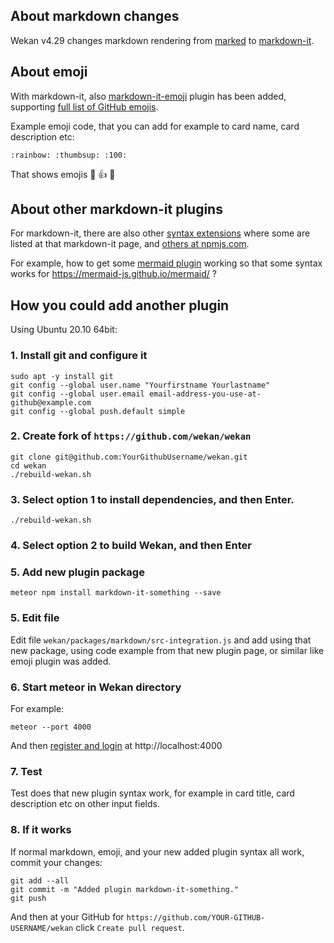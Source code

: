 ## About markdown changes

Wekan v4.29 changes markdown rendering from [marked](https://github.com/markedjs/marked) to [markdown-it](https://github.com/markdown-it/markdown-it).

## About emoji

With markdown-it, also [markdown-it-emoji](https://github.com/markdown-it/markdown-it-emoji) plugin has been added, supporting [full list of GitHub emojis](https://github.com/markdown-it/markdown-it-emoji/blob/master/lib/data/full.json).

Example emoji code, that you can add for example to card name, card description etc:
```
:rainbow: :thumbsup: :100:
```
That shows emojis :rainbow: :thumbsup: :100:

## About other markdown-it plugins

For markdown-it, there are also other [syntax extensions](https://github.com/markdown-it/markdown-it#syntax-extensions) where some are listed at that markdown-it page, and [others at npmjs.com](https://www.npmjs.org/browse/keyword/markdown-it-plugin).

For example, how to get some [mermaid plugin](https://www.npmjs.com/search?q=markdown-it-mermaid) working so that some syntax works for https://mermaid-js.github.io/mermaid/ ?

## How you could add another plugin

Using Ubuntu 20.10 64bit:

### 1. Install git and configure it
```
sudo apt -y install git
git config --global user.name "Yourfirstname Yourlastname"
git config --global user.email email-address-you-use-at-github@example.com
git config --global push.default simple
```

### 2. Create fork of `https://github.com/wekan/wekan`
```
git clone git@github.com:YourGithubUsername/wekan.git
cd wekan
./rebuild-wekan.sh
```
### 3. Select option 1 to install dependencies, and then Enter.
```
./rebuild-wekan.sh
```
### 4. Select option 2 to build Wekan, and then Enter

### 5. Add new plugin package
```
meteor npm install markdown-it-something --save
```
### 5. Edit file

Edit file `wekan/packages/markdown/src-integration.js` and add using that new package, using code example from that new plugin page, or similar like emoji plugin was added.

### 6. Start meteor in Wekan directory

For example:
```
meteor --port 4000
```
And then [register and login](https://github.com/wekan/wekan/wiki/Adding-users) at http://localhost:4000


### 7. Test

Test does that new plugin syntax work, for example in card title, card description etc on other input fields.

### 8. If it works

If normal markdown, emoji, and your new added plugin syntax all work, commit your changes:
```
git add --all
git commit -m "Added plugin markdown-it-something."
git push
```
And then at your GitHub for `https://github.com/YOUR-GITHUB-USERNAME/wekan` click `Create pull request`.



